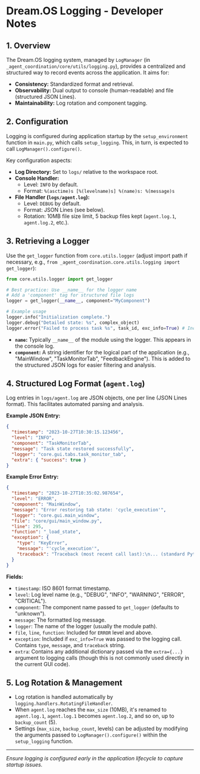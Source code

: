 # Dream.OS Logging - Developer Notes

## 1. Overview

The Dream.OS logging system, managed by `LogManager` (in `_agent_coordination/core/utils/logging.py`), provides a centralized and structured way to record events across the application. It aims for:

*   **Consistency:** Standardized format and retrieval.
*   **Observability:** Dual output to console (human-readable) and file (structured JSON Lines).
*   **Maintainability:** Log rotation and component tagging.

## 2. Configuration

Logging is configured during application startup by the `setup_environment` function in `main.py`, which calls `setup_logging`. This, in turn, is expected to call `LogManager().configure()`.

Key configuration aspects:

*   **Log Directory:** Set to `logs/` relative to the workspace root.
*   **Console Handler:**
    *   Level: `INFO` by default.
    *   Format: `%(asctime)s [%(levelname)s] %(name)s: %(message)s`
*   **File Handler (`logs/agent.log`):**
    *   Level: `DEBUG` by default.
    *   Format: JSON Lines (see below).
    *   Rotation: 10MB file size limit, 5 backup files kept (`agent.log.1`, `agent.log.2`, etc.).

## 3. Retrieving a Logger

Use the `get_logger` function from `core.utils.logger` (adjust import path if necessary, e.g., `from _agent_coordination.core.utils.logging import get_logger`):

```python
from core.utils.logger import get_logger

# Best practice: Use __name__ for the logger name
# Add a 'component' tag for structured file logs
logger = get_logger(__name__, component="MyComponent")

# Example usage
logger.info("Initialization complete.")
logger.debug("Detailed state: %s", complex_object)
logger.error("Failed to process task %s", task_id, exc_info=True) # Include exception traceback
```

*   **`name`:** Typically `__name__` of the module using the logger. This appears in the console log.
*   **`component`:** A string identifier for the logical part of the application (e.g., "MainWindow", "TaskMonitorTab", "FeedbackEngine"). This is added to the structured JSON logs for easier filtering and analysis.

## 4. Structured Log Format (`agent.log`)

Log entries in `logs/agent.log` are JSON objects, one per line (JSON Lines format). This facilitates automated parsing and analysis.

**Example JSON Entry:**

```json
{
  "timestamp": "2023-10-27T10:30:15.123456",
  "level": "INFO",
  "component": "TaskMonitorTab",
  "message": "Task state restored successfully",
  "logger": "core.gui.tabs.task_monitor_tab",
  "extra": { "success": true } 
}
```

**Example Error Entry:**

```json
{
  "timestamp": "2023-10-27T10:35:02.987654",
  "level": "ERROR",
  "component": "MainWindow",
  "message": "Error restoring tab state: 'cycle_execution'",
  "logger": "core.gui.main_window",
  "file": "core/gui/main_window.py",
  "line": 295,
  "function": "_load_state",
  "exception": {
    "type": "KeyError",
    "message": "'cycle_execution'",
    "traceback": "Traceback (most recent call last):\n... (standard Python traceback string) ..."
  }
}
```

**Fields:**

*   `timestamp`: ISO 8601 format timestamp.
*   `level`: Log level name (e.g., "DEBUG", "INFO", "WARNING", "ERROR", "CRITICAL").
*   `component`: The component name passed to `get_logger` (defaults to "unknown").
*   `message`: The formatted log message.
*   `logger`: The name of the logger (usually the module path).
*   `file`, `line`, `function`: Included for `ERROR` level and above.
*   `exception`: Included if `exc_info=True` was passed to the logging call. Contains `type`, `message`, and `traceback` string.
*   `extra`: Contains any additional dictionary passed via the `extra={...}` argument to logging calls (though this is not commonly used directly in the current GUI code).

## 5. Log Rotation & Management

*   Log rotation is handled automatically by `logging.handlers.RotatingFileHandler`.
*   When `agent.log` reaches the `max_size` (10MB), it's renamed to `agent.log.1`, `agent.log.1` becomes `agent.log.2`, and so on, up to `backup_count` (5).
*   Settings (`max_size`, `backup_count`, levels) can be adjusted by modifying the arguments passed to `LogManager().configure()` within the `setup_logging` function.

---
*Ensure logging is configured early in the application lifecycle to capture startup issues.* 